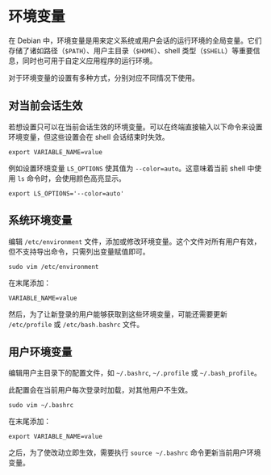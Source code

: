 # 环境变量

在 Debian 中，环境变量是用来定义系统或用户会话的运行环境的全局变量。它们存储了诸如路径（`$PATH`）、用户主目录（`$HOME`）、shell 类型（`$SHELL`）等重要信息，同时也可用于自定义应用程序的运行环境。

对于环境变量的设置有多种方式，分别对应不同情况下使用。

## 对当前会话生效

若想设置只可以在当前会话生效的环境变量。可以在终端直接输入以下命令来设置环境变量，但这些设置会在 shell 会话结束时失效。

```shell
export VARIABLE_NAME=value
```

例如设置环境变量 `LS_OPTIONS` 使其值为 `--color=auto`。这意味着当前 shell 中使用 `ls` 命令时，会使用颜色高亮显示。

```shell
export LS_OPTIONS='--color=auto'
```

## 系统环境变量

编辑 `/etc/environment` 文件，添加或修改环境变量。这个文件对所有用户有效，但不支持导出命令，只需列出变量赋值即可。

```shell
sudo vim /etc/environment
```

在末尾添加：

```shell
VARIABLE_NAME=value
```

然后，为了让新登录的用户能够获取到这些环境变量，可能还需要更新 `/etc/profile` 或 `/etc/bash.bashrc` 文件。

## 用户环境变量

编辑用户主目录下的配置文件，如 `~/.bashrc`, `~/.profile` 或 `~/.bash_profile`。

此配置会在当前用户每次登录时加载，对其他用户不生效。

```shell
sudo vim ~/.bashrc
```

在末尾添加：

```shell
export VARIABLE_NAME=value
```

之后，为了使改动立即生效，需要执行 `source ~/.bashrc` 命令更新当前用户环境变量。
